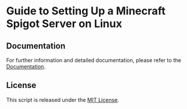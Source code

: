# Guide to Setting Up a Minecraft Spigot Server on Linux

## Documentation

For further information and detailed documentation, please refer to the [Documentation](https://docs.arduinodenis.it/github/diverse-coding-projects/diverse-coding-projects/server-minecraft).

## License

This script is released under the [MIT License](LICENSE).
